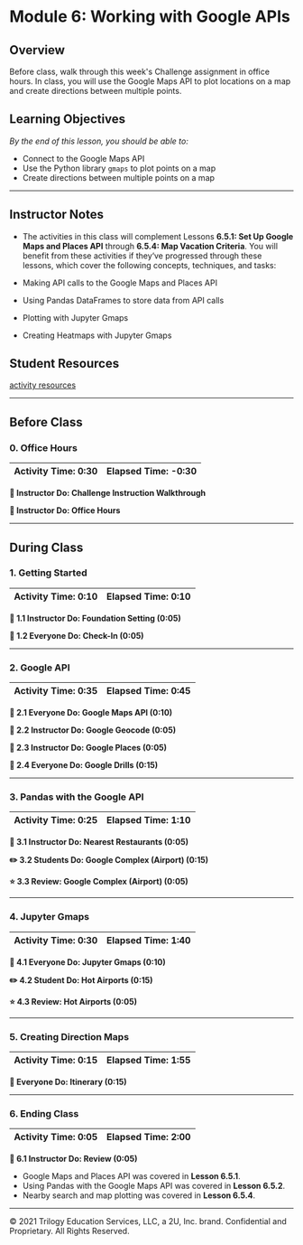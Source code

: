 # Module 6: Working with Google APIs

## Overview

Before class, walk through this week's Challenge assignment in office hours. In class, you will use the Google Maps API to plot locations on a map and create directions between multiple points.

## Learning Objectives

*By the end of this lesson, you should be able to:*

* Connect to the Google Maps API
* Use the Python library `gmaps` to plot points on a map
* Create directions between multiple points on a map

- - -

## Instructor Notes

* The activities in this class will complement Lessons **6.5.1: Set Up Google Maps and Places API** through **6.5.4: Map Vacation Criteria**. You will benefit from these activities if they‘ve progressed through these lessons, which cover the following concepts, techniques, and tasks:

 * Making API calls to the Google Maps and Places API
 * Using Pandas DataFrames to store data from API calls
 * Plotting with Jupyter Gmaps
 * Creating Heatmaps with Jupyter Gmaps

## Student Resources

[activity resources](https://2u-data-curriculum-team.s3.amazonaws.com/data-viz-online-lesson-plans/06-Lessons/6-2-Student_Resources.zip)

- - -

## Before Class

### 0. Office Hours

| Activity Time: 0:30       |  Elapsed Time:     -0:30  |
|---------------------------|---------------------------|

<strong>📣 Instructor Do: Challenge Instruction Walkthrough </strong>

<strong>📣  Instructor Do: Office Hours</strong>


- - -
## During Class

### 1. Getting Started

| Activity Time:       0:10 |  Elapsed Time:      0:10  |
|---------------------------|---------------------------|

<strong>📣 1.1 Instructor Do: Foundation Setting (0:05)</strong>

<strong>🎉  1.2 Everyone Do: Check-In (0:05)</strong>

- - -

### 2. Google API

| Activity Time:       0:35 |  Elapsed Time:      0:45  |
|---------------------------|---------------------------|

<strong>🎉 2.1 Everyone Do: Google Maps API (0:10)</strong>

<strong>📣 2.2 Instructor Do: Google Geocode (0:05)</strong>

<strong>📣 2.3 Instructor Do: Google Places (0:05)</strong>

<strong>🎉 2.4 Everyone Do: Google Drills (0:15)</strong>

- - -

### 3. Pandas with the Google API

| Activity Time:  0:25 |  Elapsed Time: 1:10  |
|----------------------|----------------------|

<strong>📣 3.1 Instructor Do: Nearest Restaurants (0:05)</strong>

<strong>✏️ 3.2 Students Do: Google Complex (Airport) (0:15)</strong>

<strong>⭐ 3.3 Review: Google Complex (Airport) (0:05)</strong>

- - -

### 4. Jupyter Gmaps

| Activity Time:  0:30 |  Elapsed Time: 1:40  |
|----------------------|----------------------|

<strong>🎉 4.1 Everyone Do: Jupyter Gmaps (0:10)</strong>

<strong>✏️ 4.2 Student Do: Hot Airports (0:15)</strong>

<strong>⭐ 4.3 Review: Hot Airports (0:05)</strong></summary>

- - -

### 5. Creating Direction Maps

| Activity Time:  0:15 |  Elapsed Time: 1:55  |
|----------------------|----------------------|

<strong>🎉 Everyone Do: Itinerary (0:15)</strong>

- - -

### 6. Ending Class

| Activity Time:       0:05 |  Elapsed Time:      2:00  |
|---------------------------|---------------------------|

<strong>📣  6.1 Instructor Do: Review (0:05)</strong>

* Google Maps and Places API was covered in **Lesson 6.5.1**.
* Using Pandas with the Google Maps API was covered in **Lesson 6.5.2**.
* Nearby search and map plotting was covered in **Lesson 6.5.4**.

- - -

© 2021 Trilogy Education Services, LLC, a 2U, Inc. brand.  Confidential and Proprietary.  All Rights Reserved.
